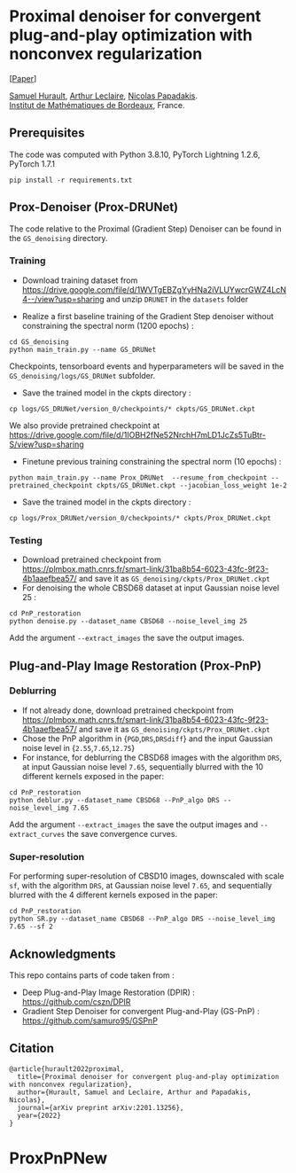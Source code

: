 # Proximal denoiser for convergent plug-and-play optimization with nonconvex regularization

[[Paper](https://arxiv.org/abs/2201.13256)]

[Samuel Hurault](https://www.math.u-bordeaux.fr/~shurault/), [Arthur Leclaire](https://www.math.u-bordeaux.fr/~aleclaire/), [Nicolas Papadakis](https://www.math.u-bordeaux.fr/~npapadak/). \
[Institut de Mathématiques de Bordeaux](https://www.math.u-bordeaux.fr/imb/spip.php), France.


## Prerequisites


The code was computed with Python 3.8.10, PyTorch Lightning 1.2.6, PyTorch 1.7.1

```
pip install -r requirements.txt
```

## Prox-Denoiser (Prox-DRUNet)

The code relative to the Proximal (Gradient Step) Denoiser can be found in the ```GS_denoising``` directory.

### Training 

- Download training dataset from https://drive.google.com/file/d/1WVTgEBZgYyHNa2iVLUYwcrGWZ4LcN4--/view?usp=sharing and unzip ```DRUNET``` in the ```datasets``` folder

- Realize a first baseline training of the Gradient Step denoiser without constraining the spectral norm (1200 epochs) :
```
cd GS_denoising
python main_train.py --name GS_DRUNet
```
Checkpoints, tensorboard events and hyperparameters will be saved in the ```GS_denoising/logs/GS_DRUNet``` subfolder. 

- Save the trained model in the ckpts directory :  
```
cp logs/GS_DRUNet/version_0/checkpoints/* ckpts/GS_DRUNet.ckpt
```
We also provide pretrained checkpoint at https://drive.google.com/file/d/1IOBH2fNe52NrchH7mLD1JcZs5TuBtr-S/view?usp=sharing

- Finetune previous training constraining the spectral norm (10 epochs) : 
```
python main_train.py --name Prox_DRUNet  --resume_from_checkpoint --pretrained_checkpoint ckpts/GS_DRUNet.ckpt --jacobian_loss_weight 1e-2 
```
- Save the trained model in the ckpts directory :  
```
cp logs/Prox_DRUNet/version_0/checkpoints/* ckpts/Prox_DRUNet.ckpt
```

### Testing

- Download pretrained checkpoint from https://plmbox.math.cnrs.fr/smart-link/31ba8b54-6023-43fc-9f23-4b1aaefbea57/ and save it as ```GS_denoising/ckpts/Prox_DRUNet.ckpt```
- For denoising the whole CBSD68 dataset at input Gaussian noise level 25 :
```
cd PnP_restoration
python denoise.py --dataset_name CBSD68 --noise_level_img 25
```
Add the argument ```--extract_images``` the save the output images.

## Plug-and-Play Image Restoration (Prox-PnP)

### Deblurring

- If not already done, download pretrained checkpoint from https://plmbox.math.cnrs.fr/smart-link/31ba8b54-6023-43fc-9f23-4b1aaefbea57/ and save it as ```GS_denoising/ckpts/Prox_DRUNet.ckpt```
- Chose the PnP algorithm in {```PGD```,```DRS```,```DRSdiff```} and the input Gaussian noise level in {```2.55```,```7.65```,```12.75```}
- For instance, for deblurring the CBSD68 images with the algorithm ```DRS```, at input Gaussian noise level ```7.65```, sequentially blurred with the 10 different kernels exposed in the paper:
```
cd PnP_restoration
python deblur.py --dataset_name CBSD68 --PnP_algo DRS --noise_level_img 7.65 
``` 

Add the argument ```--extract_images``` the save the output images and ```--extract_curves``` the save convergence curves.


### Super-resolution

For performing super-resolution of CBSD10 images, downscaled with scale ```sf```, with the algorithm ```DRS```, at Gaussian noise level ```7.65```, and  sequentially blurred with the 4 different kernels exposed in the paper:
```
cd PnP_restoration
python SR.py --dataset_name CBSD68 --PnP_algo DRS --noise_level_img 7.65 --sf 2
```



## Acknowledgments

This repo contains parts of code taken from : 
- Deep Plug-and-Play Image Restoration (DPIR) : https://github.com/cszn/DPIR 
- Gradient Step Denoiser for convergent Plug-and-Play (GS-PnP) : https://github.com/samuro95/GSPnP

## Citation 
```
@article{hurault2022proximal,
  title={Proximal denoiser for convergent plug-and-play optimization with nonconvex regularization},
  author={Hurault, Samuel and Leclaire, Arthur and Papadakis, Nicolas},
  journal={arXiv preprint arXiv:2201.13256},
  year={2022}
}

```
# ProxPnPNew
